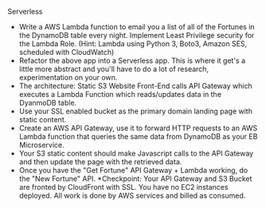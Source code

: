 Serverless

* Write a AWS Lambda function to email you a list of all of the Fortunes in the DynamoDB table every night. Implement Least Privilege security for the Lambda Role. (Hint: Lambda using Python 3, Boto3, Amazon SES, scheduled with CloudWatch)
* Refactor the above app into a Serverless app. This is where it get's a little more abstract and you'll have to do a lot of research, experimentation on your own.
* The architecture: Static S3 Website Front-End calls API Gateway which executes a Lambda Function which reads/updates data in the DyanmoDB table.
* Use your SSL enabled bucket as the primary domain landing page with static content.
* Create an AWS API Gateway, use it to forward HTTP requests to an AWS Lambda function that queries the same data from DynamoDB as your EB Microservice.
* Your S3 static content should make Javascript calls to the API Gateway and then update the page with the retrieved data.
* Once you have the "Get Fortune" API Gateway + Lambda working, do the "New Fortune" API.
*Checkpoint: Your API Gateway and S3 Bucket are fronted by CloudFront with SSL. You have no EC2 instances deployed. All work is done by AWS services and billed as consumed.
